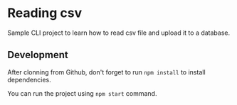 # Reading csv

Sample CLI project to learn how to read csv file and upload it to a database.

## Development

After clonning from Github, don't forget to run `npm install` to install dependencies.

You can run the project using `npm start` command.